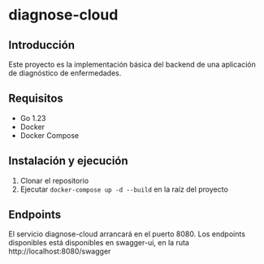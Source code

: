 # diagnose-cloud

## Introducción

Este proyecto es la implementación básica del backend de una aplicación de diagnóstico de enfermedades.

## Requisitos

- Go 1.23
- Docker
- Docker Compose

## Instalación y ejecución

1. Clonar el repositorio
2. Ejecutar `docker-compose up -d --build` en la raíz del proyecto

## Endpoints

El servicio diagnose-cloud arrancará en el puerto 8080. Los endpoints disponibles está disponibles en swagger-ui, en la ruta http://localhost:8080/swagger
